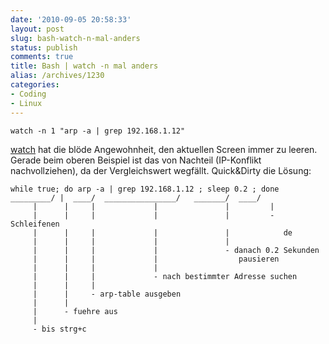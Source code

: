 ```yaml
---
date: '2010-09-05 20:58:33'
layout: post
slug: bash-watch-n-mal-anders
status: publish
comments: true
title: Bash | watch -n mal anders
alias: /archives/1230
categories:
- Coding
- Linux
---
```


```
watch -n 1 "arp -a | grep 192.168.1.12"
```


[watch](http://linux.about.com/library/cmd/blcmdl1_watch.htm) hat die blöde Angewohnheit, den aktuellen Screen immer zu leeren. Gerade beim oberen Beispiel ist das von Nachteil (IP-Konflikt nachvollziehen), da der Vergleichswert wegfällt. Quick&Dirty die Lösung:


    while true; do arp -a | grep 192.168.1.12 ; sleep 0.2 ; done
    _________/ |  ____/  ________________/   _______/  ____/
         |      |     |             |               |         |
         |      |     |             |               |         - Schleifenen
         |      |     |             |               |            de
         |      |     |             |               |
         |      |     |             |               - danach 0.2 Sekunden
         |      |     |             |                  pausieren
         |      |     |             |
         |      |     |             - nach bestimmter Adresse suchen
         |      |     |
         |      |     - arp-table ausgeben
         |      |
         |      - fuehre aus
         |
         - bis strg+c
